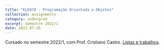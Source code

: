 ```yaml
---
title: "ELE078 - Programação Orientada a Objetos"
collection: assignments
category: undergrad
excerpt: Semestre 2022/1
date: 2022-07-26
---
```

Cursado no semestre 2022/1, com Prof. Cristiano Castro. [Listas e trabalhos](https://github.com/fbartelt/POO).